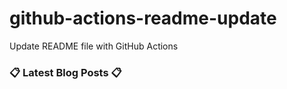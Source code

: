 # github-actions-readme-update
Update README file with GitHub Actions


### 📋 Latest Blog Posts 📋

<!-- BLOG-POST-LIST:START -->

<!-- BLOG-POST-LIST:END -->

